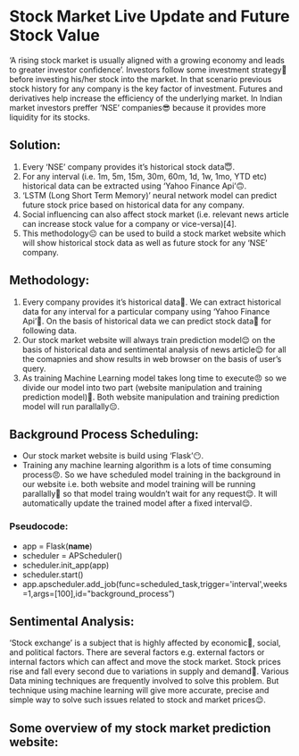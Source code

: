 # Stock Market Live Update and Future Stock Value
‘A rising stock market is usually aligned with a growing economy and leads to greater investor confidence’. Investors follow some investment strategy:thinking: before investing his/her stock into the market. In that scenario previous stock history for any company is the key factor of investment. Futures and derivatives help increase the efficiency of the underlying market. In Indian market investors preffer ‘NSE’ companies:sunglasses: because it provides more liquidity for its stocks.

## Solution:
1. Every ‘NSE’ company provides it’s historical stock data:innocent:.
2. For any interval (i.e. 1m, 5m, 15m, 30m, 60m, 1d, 1w, 1mo, YTD etc) historical data can be extracted using ‘Yahoo Finance Api’:upside_down_face:.
3. ‘LSTM (Long Short Term Memory)’ neural network model can predict future stock price based on historical data for any company.
4. Social influencing can also affect stock market (i.e. relevant news article can increase stock value for a company or vice-versa)[4].
5. This methodology:neutral_face: can be used to build a stock market website which will show historical stock data as well as future stock for any ‘NSE’ company.

## Methodology:
1. Every company provides it’s historical data:hugs:. We can extract historical data for any interval for a particular company using ‘Yahoo Finance Api’:hand_over_mouth:. On the basis of historical data we can predict stock data:money_mouth_face: for following data.
2. Our stock market website will always train prediction model:relieved: on the basis of historical data and sentimental analysis of news article:relieved: for all the comapnies and show results in web browser on the basis of user’s query.
3. As training Machine Learning model takes long time to execute:angry: so we divide our model into two part (website manipulation and training prediction model):slightly_frowning_face:. Both website manipulation and training prediction model will run parallally:pensive:.

## Background Process Scheduling:
- Our stock market website is build using ‘Flask’:no_mouth:.
- Training any machine learning algorithm is a lots of time consuming process:angry:. So we have scheduled model training in the background in our website i.e. both website and model training will be running parallally:slightly_frowning_face: so that model traing wouldn’t wait for any request:relieved:. It will automatically update the trained model after a fixed interval:relieved:.

### Pseudocode:
* app = Flask(__name__)
* scheduler = APScheduler()
* scheduler.init_app(app)
* scheduler.start()
* app.apscheduler.add_job(func=scheduled_task,trigger='interval',weeks=1,args=[100],id="background_process”)

## Sentimental Analysis:
‘Stock exchange’ is a subject that is highly affected by economic:nauseated_face:, social, and political factors. There are several factors e.g. external factors or internal factors which can affect and move the stock market. Stock prices rise and fall every second due to variations in supply and demand:grimacing:. Various Data mining techniques are frequently involved to solve this problem. But technique using machine learning will give more accurate, precise and simple way to solve such issues related to stock and market prices:relieved:.

## Some overview of my stock market prediction website:
